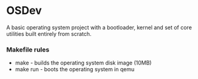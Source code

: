 # OSDev
A basic operating system project with a bootloader, kernel and set of core utilities built entirely from scratch.

### Makefile rules

- make - builds the operating system disk image (10MB)
- make run - boots the operating system in qemu
